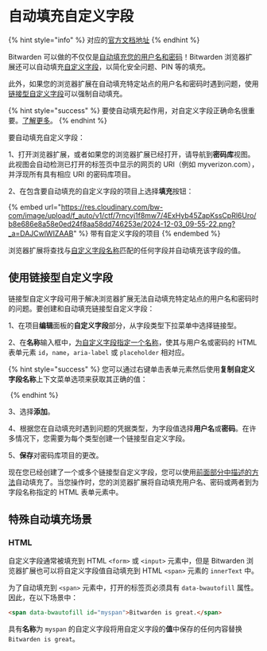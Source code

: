 # 自动填充自定义字段

{% hint style="info" %}
对应的[官方文档地址](https://bitwarden.com/help/article/auto-fill-custom-fields/)
{% endhint %}

Bitwarden 可以做的不仅仅是[自动填充您的用户名和密码](../autofill-from/autofill-from-browser-extensions.md)！Bitwarden 浏览器扩展还可以自动填充[自定义字段](../../../your-vault/custom-fields.md)，以简化安全问题、PIN 等的填充。

此外，如果您的浏览器扩展在自动填充特定站点的用户名和密码时遇到问题，使用[链接型自定义字段](auto-fill-custom-fields.md#shi-yong-lian-jie-de-zi-ding-yi-zi-duan)可以强制自动填充。

{% hint style="success" %}
要使自动填充起作用，对自定义字段正确命名很重要。[了解更多](../../../your-vault/custom-fields.md#custom-field-names)。
{% endhint %}

要自动填充自定义字段：

1、打开浏览器扩展，或者如果您的浏览器扩展已经打开，请导航到**密码库**视图。此视图会自动检测已打开的标签页中显示的网页的 URI（例如 myverizon.com），并浮现所有具有相应 URI 的密码库项目。

2、在包含要自动填充的自定义字段的项目上选择**填充**按钮：

{% embed url="https://res.cloudinary.com/bw-com/image/upload/f_auto/v1/ctf/7rncvj1f8mw7/4ExHyb45ZapKssCpRl6Uro/b8e686e8a58e0ed24f8aa58dd746253e/2024-12-03_09-55-22.png?_a=DAJCwlWIZAAB" %}
带有自定义字段的项目
{% endembed %}

浏览器扩展将查找与[自定义字段名称](../../../your-vault/custom-fields.md#custom-field-names)匹配的任何字段并自动填充该字段的值。

## 使用链接型自定义字段 <a href="#using-linked-custom-fields" id="using-linked-custom-fields"></a>

链接型自定义字段可用于解决浏览器扩展无法自动填充特定站点的用户名和密码时的问题。要创建和自动填充链接型自定义字段：

1、在项目**编辑**面板的**自定义字段**部分，从字段类型下拉菜单中选择链接型。

2、在**名称**输入框中，[为自定义字段指定一个名称](../../../your-vault/custom-fields.md#custom-field-names)，使其与用户名或密码的 HTML 表单元素 `id`，`name`，`aria-label` 或 `placeholder` 相对应。

{% hint style="success" %}
您可以通过右键单击表单元素然后使用**复制自定义字段名称**上下文菜单选项来获取其正确的值：

<img src="https://res.cloudinary.com/bw-com/image/upload/f_auto/v1/ctf/7rncvj1f8mw7/5nnPLqyzgAhDCinQNB0uUC/a721194f39f0a8fa919066d73ff9e2c8/2024-10-29_10-50-34.png?_a=DAJCwlWIZAAB" alt="" data-size="original">
{% endhint %}

3、选择**添加**。

4、根据您在自动填充时遇到问题的凭据类型，为字段值选择**用户名**或**密码**。在许多情况下，您需要为每个类型创建一个链接型自定义字段。

5、**保存**对密码库项目的更改。

现在您已经创建了一个或多个链接型自定义字段，您可以使用[前面部分中描述的方法](auto-fill-custom-fields.md#auto-fill-custom-fields)自动填充了。当您操作时，您的浏览器扩展将自动填充用户名、密码或两者到为字段名称指定的 HTML 表单元素中。

## 特殊自动填充场景 <a href="#special-auto-fill-scenarios" id="special-auto-fill-scenarios"></a>

### HTML <a href="#html" id="html"></a>

自定义字段通常被填充到 HTML `<form>` 或 `<input>` 元素中，但是 Bitwarden 浏览器扩展也可以将自定义字段值自动填充到 HTML `<span>` 元素的 `innerText` 中。

为了自动填充到 `<span>` 元素中，打开的标签页必须具有 `data-bwautofill` 属性。因此，在以下场景中：

```html
<span data-bwautofill id="myspan">Bitwarden is great.</span>
```

具有**名称**为 `myspan` 的自定义字段将用自定义字段的**值**中保存的任何内容替换 `Bitwarden is great`。
